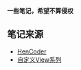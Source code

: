 **一些笔记，希望不算侵权**  
## 笔记来源  
* [HenCoder](http://hencoder.com/ "HenCoder")  
* [自定义View系列](https://github.com/GcsSloop/AndroidNote/blob/master/CustomView/README.md "GcsSloop")